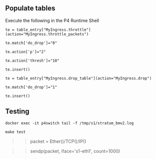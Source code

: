 ## Populate tables

Execute the following in the P4 Runtime Shell

```
te = table_entry["MyIngress.throttle"](action="MyIngress.throttle_packets")

te.match['do_drop']="0"

te.action['p']="2"

te.action['thresh']="10"

te.insert()

te = table_entry["MyIngress.drop_table"](action="MyIngress.drop")

te.match['do_drop']="1"

te.insert()
```

## Testing

`docker exec -it p4switch tail -f /tmp/s1/stratum_bmv2.log`

`make test`

>> packet = Ether()/TCP()/IP()

>> sendp(packet, iface='s1-eth1', count=1000)
